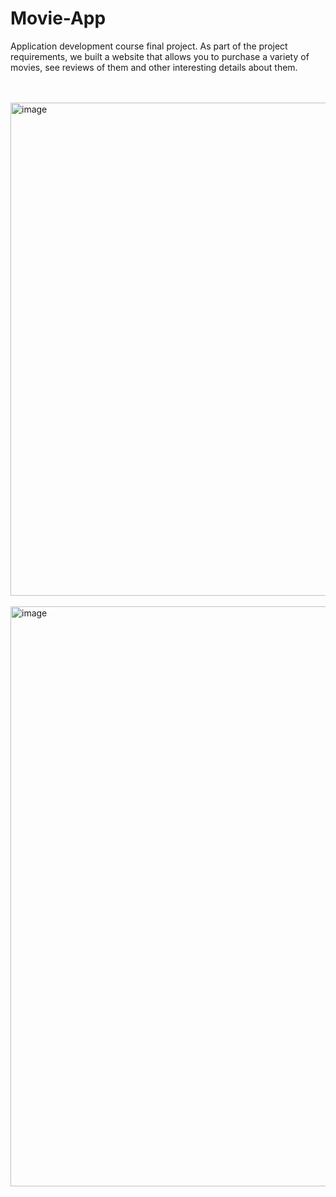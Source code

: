 # Movie-App

Application development course final project.
As part of the project requirements, we built a website that allows you to purchase a variety of movies, see reviews of them and other interesting details about them.

<br></br>
<img width="789" alt="image" src="https://github.com/chenAmrani/Movie-App/assets/109721571/86db9ae3-4397-478f-80db-e4402a4fd378">
<br></br>
<img width="928" alt="image" src="https://i.ibb.co/VY4QvjQ/homepage-picture.png">
